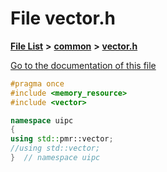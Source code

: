 

# File vector.h

[**File List**](files.md) **>** [**common**](dir_fe04c8fb910be76d82cd33e795163b9b.md) **>** [**vector.h**](vector_8h.md)

[Go to the documentation of this file](vector_8h.md)


```C++
#pragma once
#include <memory_resource>
#include <vector>

namespace uipc
{
using std::pmr::vector;
//using std::vector;
}  // namespace uipc
```


